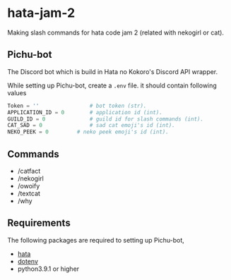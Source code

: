 # hata-jam-2
Making slash commands for hata code jam 2 (related with nekogirl or cat).


## Pichu-bot
The Discord bot which is build in Hata no Kokoro's Discord API wrapper.

While setting up Pichu-bot, create a `.env` file. it should contain following values
```py
Token = ''                # bot token (str).
APPLICATION_ID = 0   	  # application id (int).
GUILD_ID = 0              # guild id for slash commands (int).
CAT_SAD = 0               # sad cat emoji's id (int).
NEKO_PEEK = 0		  # neko peek emoji's id (int).
```


## Commands
- /catfact
- /nekogirl
- /owoify
- /textcat
- /why


## Requirements
The following packages are required to setting up Pichu-bot,
- [hata](https://www.github.com/HuyaneMatsu/hata)
- [dotenv](https://pypi.org/project/python-dotenv/)
- python3.9.1 or higher
